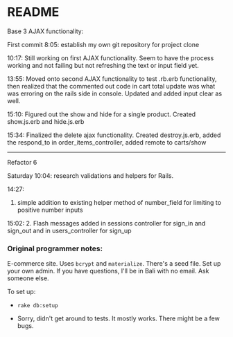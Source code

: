 # README

Base 3 AJAX functionality:

First commit 8:05:
establish my own git repository for project clone

10:17:
Still working on first AJAX functionality.  Seem to have the process working and not failing but not refreshing the text or input field yet.

13:55:
Moved onto second AJAX functionality to test .rb.erb functionality, then realized that the commented out code in cart total update was what was erroring on the rails side in console.
Updated and added input clear as well.

15:10:
Figured out the show and hide for a single product.  Created show.js.erb and hide.js.erb

15:34:
Finalized the delete ajax functionality.  Created destroy.js.erb, added the respond_to in order_items_controller, added remote to carts/show
 ___________________________________________________
Refactor 6

Saturday
10:04:
research validations and helpers for Rails.

14:27:
1. simple addition to existing helper method of number_field for limiting to positive number inputs

15:02:
2. Flash messages added in sessions controller for sign_in and sign_out and in users_controller for sign_up



### Original programmer notes:

E-commerce site. Uses `bcrypt` and `materialize`. There's a seed file. Set up your own admin. If you have questions, I'll be in Bali with no email. Ask someone else.

To set up:

* `rake db:setup`

* Sorry, didn't get around to tests. It mostly works. There might be a few bugs.
